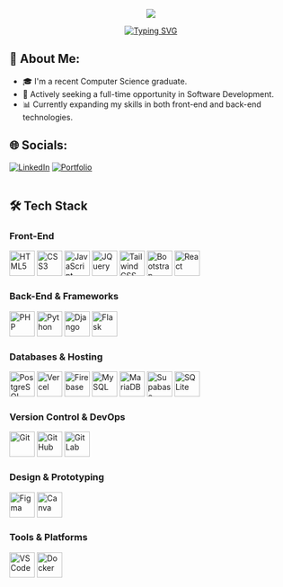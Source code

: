 <!-- HERO BANNER -->
<p align="center">
  <img src="https://capsule-render.vercel.app/api?type=waving&color=0:fc7303,100:ffb347&height=200&section=header&text=Hi%20There!%20I'm%20John%20Patrick%20Marasigan%20👨‍💻&fontSize=30&animation=fadeIn&fontColor=ffffff"/>
</p>

<div align="center">
  <a href="https://git.io/typing-svg">
    <img src="https://readme-typing-svg.herokuapp.com?font=Fira+Code&pause=1000&width=435&lines=Aspiring+Full+Stack+Developer;I+am+a+Computer+Science+Graduate;Exploring+New+Technologies;Building+Responsive+Web+Apps" alt="Typing SVG" />
  </a>
</div>

## 🚀 About Me:
- 🎓 I'm a recent Computer Science graduate.
- 💼 Actively seeking a full-time opportunity in Software Development.
- 📊 Currently expanding my skills in both front-end and back-end technologies.

## 🌐 Socials:
[![LinkedIn](https://img.shields.io/badge/LinkedIn-%230077B5.svg?&logo=linkedin&logoColor=white)](https://www.linkedin.com/in/jpmaradev/)
[![Portfolio](https://img.shields.io/badge/Portfolio-%2300aaff.svg?&logo=portfolio&logoColor=white)](https://personal-portfolio-orcin-two.vercel.app)
<br><br>

## 🛠️ Tech Stack
<h3>Front-End</h3>
<p align="left">
  <img src="https://cdn.jsdelivr.net/gh/devicons/devicon/icons/html5/html5-original.svg" alt="HTML5" width="45" height="45" title="HTML5"/>
  <img src="https://cdn.jsdelivr.net/gh/devicons/devicon/icons/css3/css3-original.svg" alt="CSS3" width="45" height="45" title="CSS3"/>
  <img src="https://cdn.jsdelivr.net/gh/devicons/devicon/icons/javascript/javascript-original.svg" alt="JavaScript" width="45" height="45" title="JavaScript"/>
  <img src="https://cdn.jsdelivr.net/gh/devicons/devicon/icons/jquery/jquery-original-wordmark.svg" alt="JQuery" width="45" height="45" title="JQuery"/>
  <img src="https://cdn.jsdelivr.net/gh/devicons/devicon/icons/tailwindcss/tailwindcss-original.svg" alt="Tailwind CSS" width="45" height="45" title="Tailwind CSS"/>
  <img src="https://cdn.jsdelivr.net/gh/devicons/devicon/icons/bootstrap/bootstrap-original.svg" alt="Bootstrap" width="45" height="45" title="Bootstrap"/>
  <img src="https://cdn.jsdelivr.net/gh/devicons/devicon/icons/react/react-original.svg" alt="React" width="45" height="45" title="React"/>
</p>

<h3>Back-End & Frameworks</h3>
<p align="left">
  <img src="https://cdn.jsdelivr.net/gh/devicons/devicon/icons/php/php-original.svg" alt="PHP" width="45" height="45" title="PHP"/>
  <img src="https://cdn.jsdelivr.net/gh/devicons/devicon/icons/python/python-original.svg" alt="Python" width="45" height="45" title="Python"/>
  <img src="https://cdn.jsdelivr.net/gh/devicons/devicon/icons/django/django-plain.svg" alt="Django" width="45" height="45" title="Django"/>
  <img src="https://cdn.jsdelivr.net/gh/devicons/devicon/icons/flask/flask-original.svg" alt="Flask" width="45" height="45" title="Flask"/>
</p>

<h3>Databases & Hosting</h3>
<p align="left">
  <img src="https://cdn.jsdelivr.net/gh/devicons/devicon/icons/postgresql/postgresql-original.svg" alt="PostgreSQL" width="45" height="45" title="PostgreSQL"/>
  <img src="https://cdn.jsdelivr.net/gh/devicons/devicon/icons/vercel/vercel-original.svg" alt="Vercel" width="45" height="45" title="Vercel"/>
  <img src="https://cdn.jsdelivr.net/gh/devicons/devicon/icons/firebase/firebase-plain.svg" alt="Firebase" width="45" height="45" title="Firebase"/>
  <img src="https://cdn.jsdelivr.net/gh/devicons/devicon/icons/mysql/mysql-original.svg" alt="MySQL" width="45" height="45" title=MySQL"/>
  <img src="https://cdn.jsdelivr.net/gh/devicons/devicon/icons/mariadb/mariadb-original.svg" alt="MariaDB" width="45" height="45" title="MariaDB"/>
  <img src="https://cdn.jsdelivr.net/gh/devicons/devicon/icons/supabase/supabase-original.svg" alt="Supabase" width="45" height="45" title="Supabase"/>
  <img src="https://cdn.jsdelivr.net/gh/devicons/devicon/icons/sqlite/sqlite-original.svg" alt="SQLite" width="45" height="45" title="SQLite"/>
</p>

<h3>Version Control & DevOps</h3>
<p align="left">
  <img src="https://cdn.jsdelivr.net/gh/devicons/devicon/icons/git/git-original.svg" alt="Git" width="45" height="45" title="Git"/>
  <img src="https://cdn.jsdelivr.net/gh/devicons/devicon/icons/github/github-original.svg" alt="GitHub" width="45" height="45" title="GitHub"/>
  <img src="https://cdn.jsdelivr.net/gh/devicons/devicon/icons/gitlab/gitlab-original.svg" alt="GitLab" width="45" height="45" title="GitLab"/>
</p>

<h3>Design & Prototyping</h3>
<p align="left">
  <img src="https://cdn.jsdelivr.net/gh/devicons/devicon/icons/figma/figma-original.svg" alt="Figma" width="45" height="45" title="Figma"/>
  <img src="https://cdn.jsdelivr.net/gh/devicons/devicon/icons/canva/canva-original.svg" alt="Canva" width="45" height="45" title="Canva"/>
</p>

<h3>Tools & Platforms</h3>
<p align="left">
  <img src="https://cdn.jsdelivr.net/gh/devicons/devicon/icons/vscode/vscode-original.svg" alt="VSCode" width="45" height="45" title="VSCode"/>
  <img src="https://cdn.jsdelivr.net/gh/devicons/devicon/icons/docker/docker-original.svg" alt="Docker" width="45" height="45" title="Docker"/>
</p>

